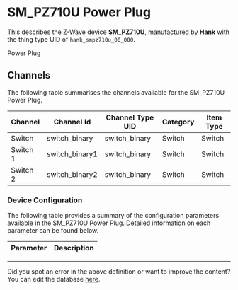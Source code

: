 
# SM_PZ710U Power Plug

This describes the Z-Wave device **SM_PZ710U**, manufactured by **Hank** with the thing type UID of ```hank_smpz710u_00_000```. 

Power Plug

## Channels
The following table summarises the channels available for the SM_PZ710U Power Plug.

| Channel | Channel Id | Channel Type UID | Category | Item Type |
|---------|------------|------------------|----------|-----------|
| Switch | switch_binary | switch_binary | Switch | Switch |
| Switch 1 | switch_binary1 | switch_binary | Switch | Switch |
| Switch 2 | switch_binary2 | switch_binary | Switch | Switch |




### Device Configuration
The following table provides a summary of the configuration parameters available in the SM_PZ710U Power Plug.
Detailed information on each parameter can be found below.

| Parameter   | Description |
|-------------|-------------|




---

Did you spot an error in the above definition or want to improve the content?
You can edit the database [here](http://www.cd-jackson.com/index.php/zwave/zwave-device-database/zwave-device-list/devicesummary/699).

